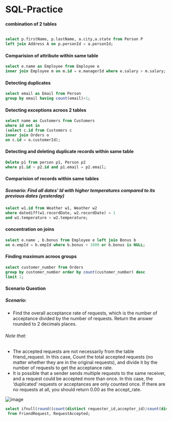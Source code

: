 # SQL-Practice

#### combination of 2 tables 

``` SQL

select p.firstName, p.lastName, a.city,a.state from Person P
left join Address A on p.personId = a.personId;
```

#### Comparision of attribute within same table

``` SQL
select e.name as Employee from Employee e
inner join Employee m on m.id = e.managerId where e.salary > m.salary;
```

#### Detecting duplicates

```SQL
select email as Email from Person
group by email having count(email)>1;
```

#### Detecting exceptions acroos 2 tables
``` SQL
select name as Customers from Customers 
where id not in 
(select c.id from Customers c 
inner join Orders o 
on c.id = o.customerId);
```

#### Detecting and deleting duplicate records within same table
``` SQL
Delete p1 from person p1, Person p2 
where p1.id > p2.id and p1.email = p2.email;
```

#### Comparision of records within same tables
##### Scenario: Find all dates' Id with higher temperatures compared to its previous dates (yesterday)

``` SQL
select w1.id from Weather w1, Weather w2
where datediff(w1.recordDate, w2.recordDate) = 1 
and w1.temperature > w2.temperature;
```

#### concentration on joins

``` SQL
select e.name , b.bonus from Employee e left join Bonus b 
on e.empId = b.empId where b.bonus < 1000 or b.bonus is NULL;
```

#### Finding maximum acroos groups 
``` SQL 
select customer_number from Orders 
group by customer_number order by count(customer_number) desc
limit 1;
```

#### Scenario Question
##### Scenario:
* Find the overall acceptance rate of requests, which is the number of acceptance divided by the number of requests. Return the answer rounded to 2 decimals places.

###### Note that:

* The accepted requests are not necessarily from the table friend_request. In this case, Count the total accepted requests (no matter whether they are in the original requests), and divide it by the number of requests to get the acceptance rate.
* It is possible that a sender sends multiple requests to the same receiver, and a request could be accepted more than once. In this case, the ‘duplicated’ requests or acceptances are only counted once.
If there are no requests at all, you should return 0.00 as the accept_rate.

![image](https://github.com/Alagesan-Sushmitha/SQL-Practice/assets/137837229/0cb621e9-19e0-4ee3-9da7-8f61db58fe6b)


``` SQL
select ifnull(round((count(distinct requester_id,accepter_id)/count(distinct sender_id,send_to_id)),2),0.00) as accept_rate
 from FriendRequest, RequestAccepted;
```



